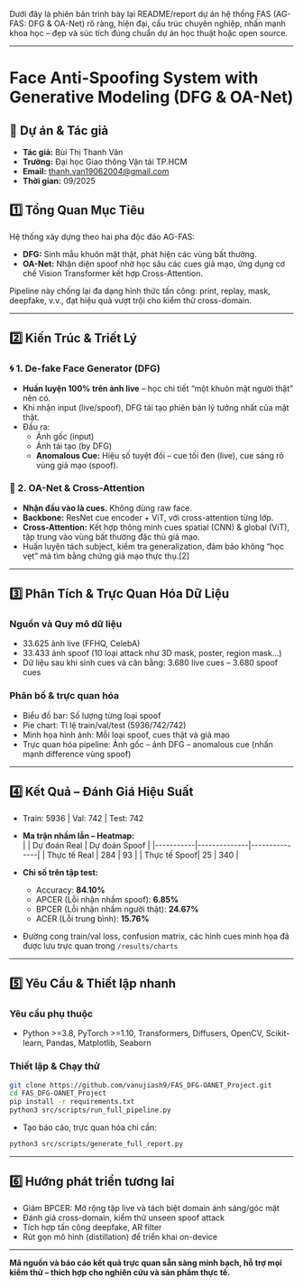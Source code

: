 Dưới đây là phiên bản trình bày lại README/report dự án hệ thống FAS (AG-FAS: DFG & OA-Net) rõ ràng, hiện đại, cấu trúc chuyên nghiệp, nhấn mạnh khoa học – đẹp và súc tích đúng chuẩn dự án học thuật hoặc open source.

***

# Face Anti-Spoofing System with Generative Modeling (DFG & OA-Net)

## 🚀 Dự án & Tác giả
- **Tác giả:** Bùi Thị Thanh Vân  
- **Trường:** Đại học Giao thông Vận tải TP.HCM  
- **Email:** thanh.van19062004@gmail.com  
- **Thời gian:** 09/2025  

## 1️⃣ Tổng Quan Mục Tiêu

Hệ thống xây dựng theo hai pha độc đáo AG-FAS:
- **DFG:** Sinh mẫu khuôn mặt thật, phát hiện các vùng bất thường.
- **OA-Net:** Nhận diện spoof nhờ học sâu các cues giả mạo, ứng dụng cơ chế Vision Transformer kết hợp Cross-Attention.

Pipeline này chống lại đa dạng hình thức tấn công: print, replay, mask, deepfake, v.v., đạt hiệu quả vượt trội cho kiểm thử cross-domain.

***

## 2️⃣ Kiến Trúc & Triết Lý

### 🌀 1. De-fake Face Generator (DFG)
- **Huấn luyện 100% trên ảnh live** – học chi tiết “một khuôn mặt người thật” nên có.
- Khi nhận input (live/spoof), DFG tái tạo phiên bản lý tưởng nhất của mặt thật.
- Đầu ra: 
  - Ảnh gốc (input)
  - Ảnh tái tạo (by DFG)
  - **Anomalous Cue:** Hiệu số tuyệt đối – cue tối đen (live), cue sáng rõ vùng giả mạo (spoof).

### 🤖 2. OA-Net & Cross-Attention
- **Nhận đầu vào là cues.** Không dùng raw face.
- **Backbone:** ResNet cue encoder + ViT, với cross-attention từng lớp.
- **Cross-Attention:** Kết hợp thông minh cues spatial (CNN) & global (ViT), tập trung vào vùng bất thường đặc thù giả mạo.
- Huấn luyện tách subject, kiểm tra generalization, đảm bảo không “học vẹt” mà tìm bằng chứng giả mạo thực thụ.[2]

***

## 3️⃣ Phân Tích & Trực Quan Hóa Dữ Liệu

### **Nguồn và Quy mô dữ liệu**
- 33.625 ảnh live (FFHQ, CelebA)
- 33.433 ảnh spoof (10 loại attack như 3D mask, poster, region mask…)
- Dữ liệu sau khi sinh cues và cân bằng: 3.680 live cues – 3.680 spoof cues

### **Phân bố & trực quan hóa**
- Biểu đồ bar: Số lượng từng loại spoof
- Pie chart: Tỉ lệ train/val/test (5936/742/742)
- Minh họa hình ảnh: Mỗi loại spoof, cues thật và giả mạo
- Trực quan hóa pipeline: Ảnh gốc – ảnh DFG – anomalous cue (nhấn mạnh difference vùng spoof)

***

## 4️⃣ Kết Quả – Đánh Giá Hiệu Suất

- Train: 5936 | Val: 742 | Test: 742
- **Ma trận nhầm lẫn – Heatmap:**  
  |           | Dự đoán Real | Dự đoán Spoof |
  |-----------|--------------|---------------|
  | Thực tế Real | 284          | 93            |
  | Thực tế Spoof| 25           | 340           |

- **Chỉ số trên tập test:**
  - Accuracy: **84.10%**
  - APCER (Lỗi nhận nhầm spoof): **6.85%**
  - BPCER (Lỗi nhận nhầm người thật): **24.67%**
  - ACER (Lỗi trung bình): **15.76%**

- Đường cong train/val loss, confusion matrix, các hình cues minh họa đã được lưu trực quan trong `/results/charts`

***

## 5️⃣ Yêu Cầu & Thiết lập nhanh

### **Yêu cầu phụ thuộc**
- Python >=3.8, PyTorch >=1.10, Transformers, Diffusers, OpenCV, Scikit-learn, Pandas, Matplotlib, Seaborn

### **Thiết lập & Chạy thử**
```bash
git clone https://github.com/vanujiash9/FAS_DFG-OANET_Project.git
cd FAS_DFG-OANET_Project
pip install -r requirements.txt
python3 src/scripts/run_full_pipeline.py
```
- Tạo báo cáo, trực quan hóa chỉ cần:
```bash
python3 src/scripts/generate_full_report.py
```

***

## 6️⃣ Hướng phát triển tương lai

- Giảm BPCER: Mở rộng tập live và tách biệt domain ánh sáng/góc mặt
- Đánh giá cross-domain, kiểm thử unseen spoof attack
- Tích hợp tấn công deepfake, AR filter
- Rút gọn mô hình (distillation) để triển khai on-device

***

**Mã nguồn và báo cáo kết quả trực quan sẵn sàng minh bạch, hỗ trợ mọi kiểm thử – thích hợp cho nghiên cứu và sản phẩm thực tế.**
